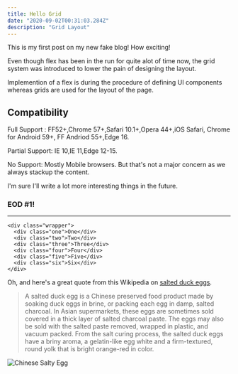 ```yaml
---
title: Hello Grid
date: "2020-09-02T00:31:03.284Z"
description: "Grid Layout"
---
```


This is my first post on my new fake blog! How exciting!

Even though flex has been in the run for quite alot of time now, the grid system was introduced to lower the pain of designing the layout.

Implemention of a flex is during the procedure of defining UI components whereas grids are used for the layout of the page.


## Compatibility

Full Support : FF52+,Chrome 57+,Safari 10.1+,Opera 44+,iOS Safari, Chrome for Android 59+, FF Andriod 55+,Edge 16.

Partial Support: IE 10,IE 11,Edge 12-15.

No Support: Mostly Mobile browsers. But that's not a major concern as we always stackup the content.

I'm sure I'll write a lot more interesting things in the future.

### EOD #1!
---

```
<div class="wrapper">
  <div class="one">One</div>
  <div class="two">Two</div>
  <div class="three">Three</div>
  <div class="four">Four</div>
  <div class="five">Five</div>
  <div class="six">Six</div>
</div>
```


Oh, and here's a great quote from this Wikipedia on
[salted duck eggs](https://en.wikipedia.org/wiki/Salted_duck_egg).

> A salted duck egg is a Chinese preserved food product made by soaking duck
> eggs in brine, or packing each egg in damp, salted charcoal. In Asian
> supermarkets, these eggs are sometimes sold covered in a thick layer of salted
> charcoal paste. The eggs may also be sold with the salted paste removed,
> wrapped in plastic, and vacuum packed. From the salt curing process, the
> salted duck eggs have a briny aroma, a gelatin-like egg white and a
> firm-textured, round yolk that is bright orange-red in color.

![Chinese Salty Egg](./salty_egg.jpg)
